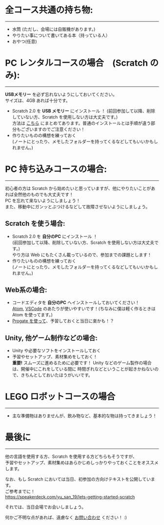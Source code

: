 <!--
  [title: 参加へ向けて準備をしよう！]
  [desc: 参加に向けての準備することをご案内します！]
-->

# 全コース共通の持ち物:
---

- 水筒 (ただし、会場には自販機があります。)
- やりたい事について書いてある本（持っている人）
- おやつ(任意)


# PC レンタルコースの場合　(Scratch のみ):
---

**USBメモリー** を必ず忘れないようにしておいてください。  
サイズは、4GB あれば十分です。

- Scratch 2.0 を **USB メモリー** にインストール ！
  (前回参加して以降、削除していない方、Scratch を使用しない方は大丈夫です。)  
  方法は [こちら](https://speakerdeck.com/yu_san_19/lets-get-ready-for-participation-of-scratch) にまとめてあります。普通のインストールとは手順が違う部分もございますのでご注意ください！
- 作りたいものの構想を練っておく  
  (ノートにとったり、メモしたフォルダーを持ってくるなどしてもいいかもしれません。)


# PC 持ち込みコースの場合:
---
初心者の方は Scratch から始めたいと思っていますが、他にやりたいことがあれば全然他のものでも大丈夫です！  
PC を忘れて来ないようにしましょう！  
また、移動中にガンッとぶつけるなどして故障させないようにしましょう。


## Scratch を使う場合:

- Scratch 2.0 を **自分のPC** にインストール ！  
  (前回参加して以降、削除していない方、Scratch を使用しない方は大丈夫です。)  
  やり方は Web にもたくさん載っているので、参加までの課題とします！  
- 作りたいものの構想を練っておく  
  (ノートにとったり、メモしたフォルダーを持ってくるなどしてもいいかもしれません。)

## Web系の場合:

- コードエディタを **自分のPC** へインストールしておいてください！  
  [Atom](https://atom.io/), [VSCode](https://code.visualstudio.com/) のあたりが使いやすいです！(ちなみに僕は軽く作るときは Atom を使ってます。)
- [Progate を使って](/about-progate)、予習しておくと当日に楽かも！？

## Unity, 他ゲーム制作などの場合:

- Unity や必要なソフトをインストールしておく
- 予習やセットアップ、素材集めをしておく！  
  **重要!** スムーズに進めるために必要です！
  Unity などのゲーム製作の場合は、開催中にこれをしている間に
  時間ぎれなどということが起きかねないので、きちんとしておいたほうがいいです。


# LEGO ロボットコースの場合
---

- 主な準備物はありませんが、飲み物など、基本的な物は持ってきましょう！

# 最後に
---


他の言語を使用する方、Scratch を使用する方どちらもそうですが、  
予習やセットアップ、素材集めはあらかじめしっかりやっておくことをオススメします。

なお、もし Scratch においては当日、初参加の方向けテキストを公開しています。  
ご参考までに！  
<https://speakerdeck.com/yu_san_19/lets-getting-started-scratch>

それでは、当日会場でお会いしましょう。

何かご不明な点があれば、遠慮なく [お問い合わせ](/contact-form) ください！ :)
